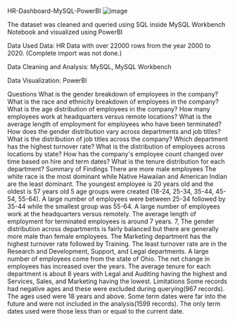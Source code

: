 HR-Dashboard-MySQL-PowerBI
![image](https://github.com/Muskan9782/HR-Analytics/assets/95033451/342953b5-fe07-4a8b-93ff-d945633c8e9c)

The dataset was cleaned and queried using SQL inside MySQL Workbench Notebook and visualized using PowerBI

Data Used
Data: HR Data with over 22000 rows from the year 2000 to 2020. (Complete import was not done.)

Data Cleaning and Analysis: MySQL, MySQL Workbench

Data Visualization: PowerBI

Questions
What is the gender breakdown of employees in the company?
What is the race and ethnicity breakdown of employees in the company?
What is the age distribution of employees in the company?
How many employees work at headquarters versus remote locations?
What is the average length of employment for employees who have been terminated?
How does the gender distribution vary across departments and job titles?
What is the distribution of job titles across the company?
Which department has the highest turnover rate?
What is the distribution of employees across locations by state?
How has the company's employee count changed over time based on hire and term dates?
What is the tenure distribution for each department?
Summary of Findings
There are more male employees
The white race is the most dominant while Native Hawaiian and American Indian are the least dominant.
The youngest employee is 20 years old and the oldest is 57 years old
5 age groups were created (18-24, 25-34, 35-44, 45-54, 55-64). A large number of employees were between 25-34 followed by 35-44 while the smallest group was 55-64.
A large number of employees work at the headquarters versus remotely.
The average length of employment for terminated employees is around 7 years. 7, The gender distribution across departments is fairly balanced but there are generally more male than female employees.
The Marketing department has the highest turnover rate followed by Training. The least turnover rate are in the Research and Development, Support, and Legal departments.
A large number of employees come from the state of Ohio.
The net change in employees has increased over the years.
The average tenure for each department is about 8 years with Legal and Auditing having the highest and Services, Sales, and Marketing having the lowest.
Limitations
Some records had negative ages and these were excluded during querying(967 records). The ages used were 18 years and above.
Some term dates were far into the future and were not included in the analysis(1599 records). The only term dates used were those less than or equal to the current date.

